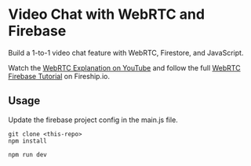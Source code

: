 # Video Chat with WebRTC and Firebase

Build a 1-to-1 video chat feature with WebRTC, Firestore, and JavaScript.  
  
Watch the [WebRTC Explanation on YouTube](https://youtu.be/WmR9IMUD_CY) and follow the full [WebRTC Firebase Tutorial](https://fireship.io/lessons/webrtc-firebase-video-chat) on Fireship.io. 
   

## Usage   
  
Update the firebase project config in the main.js file. 
    
```
git clone <this-repo>
npm install

npm run dev
```
